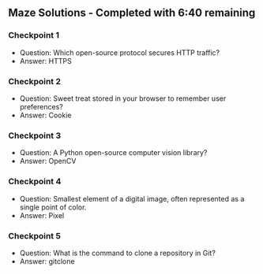 ## Maze Solutions - Completed with 6:40 remaining
### Checkpoint 1
- Question: Which open-source protocol secures HTTP traffic?
- Answer: HTTPS

### Checkpoint 2
- Question: Sweet treat stored in your browser to remember user preferences?
- Answer: Cookie

### Checkpoint 3
- Question: A Python open-source computer vision library?
- Answer: OpenCV

### Checkpoint 4
- Question: Smallest element of a digital image, often represented as a single point of color.
- Answer: Pixel

### Checkpoint 5
- Question: What is the command to clone a repository in Git?
- Answer: gitclone

